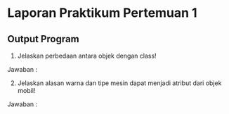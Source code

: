 # Laporan Praktikum Pertemuan 1
## Output Program
1. Jelaskan perbedaan antara objek dengan class!

Jawaban : 

2. Jelaskan alasan warna dan tipe mesin dapat menjadi atribut dari objek mobil!

Jawaban : 